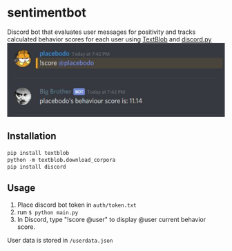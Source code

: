 # sentimentbot
Discord bot that evaluates user messages for positivity and tracks  calculated behavior scores for each user using [TextBlob](https://textblob.readthedocs.io) and [discord.py](https://discordpy.readthedocs.io/en/latest/)
![alt text](https://raw.githubusercontent.com/novelqq/sentimentbot/master/sentiment_example.JPG)
## Installation
```
pip install textblob
python -m textblob.download_corpora
pip install discord
```

## Usage
1. Place discord bot token in `auth/token.txt`
2. run `$ python main.py`
3. In Discord, type "!score @user" to display @user current behavior score.

User data is stored in `/userdata.json`
